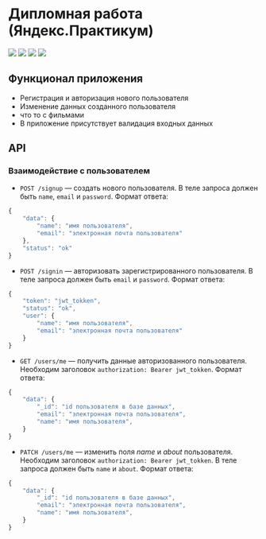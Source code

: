 # Дипломная работа (Яндекс.Практикум)

![](https://shields.io/badge/-JavaScript-yellow)
![](https://shields.io/badge/-Node.js-3E863D)
![](https://shields.io/badge/-MongoDB-00E661)
![](https://shields.io/badge/-Express.JS-384752)

## Функционал приложения 

* Регистрация и авторизация нового пользователя
* Изменение данных созданного пользователя
* что то с фильмами
* В приложение присутствует валидация входных данных

## API

### Взаимодействие с пользователем 

* `POST /signup` — создать нового пользователя. В теле запроса должен быть `name`, `email` и `password`. Формат ответа: 
```ts
{
    "data": {
        "name": "имя пользователя",
        "email": "электронная почта пользователя"
    },
    "status": "ok"
}
```

* `POST /signin` — авторизовать зарегистрированного пользователя. В теле запроса должен быть `email` и `password`. Формат ответа: 
```ts
{
    "token": "jwt_tokken",
    "status": "ok",
    "user": {
        "name": "имя пользователя",
        "email": "электронная почта пользователя"
    }
}
```

* `GET /users/me` — получить данные авторизованного пользователя. Необходим заголовок `authorization: Bearer jwt_tokken`. Формат ответа: 
```ts
{
    "data": {
        "_id": "id пользователя в базе данных",
        "email": "электронная почта пользователя",
        "name": "имя пользователя",
    }
}
```

* `PATCH /users/me` — изменить поля *name* и *about* пользователя. Необходим заголовок `authorization: Bearer jwt_tokken`. В теле запроса должен быть `name` и `about`. Формат ответа: 
```ts
{
    "data": {
        "_id": "id пользователя в базе данных",
        "email": "электронная почта пользователя",
        "name": "имя пользователя",
    }
}
```





